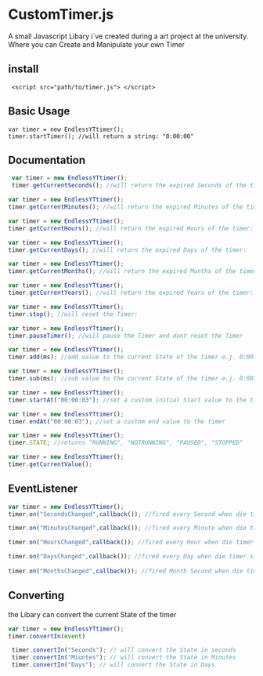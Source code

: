 # CustomTimer.js
A small Javascript Libary i´ve created during a art project at the university. Where you can Create and Manipulate your own Timer 

## install

```
 <script src="path/to/timer.js"> </script>
 ```
  ## Basic Usage 
  ```
  var timer = new EndlessYTtimer();
  timer.startTimer(); //will return a string: "0:00:00"
  ```
  
 ## Documentation
 
 ```javascript
  var timer = new EndlessYTtimer();
  timer.getCurrentSeconds(); //will return the expired Seconds of the timer:
  ```
  ```javascript
  var timer = new EndlessYTtimer();
  timer.getCurrentMinutes(); //will return the expired Minutes of the timer:
  ```
  ```javascript
  var timer = new EndlessYTtimer();
  timer.getCurrentHours(); //will return the expired Hours of the timer:
  ```
   ```javascript
  var timer = new EndlessYTtimer();
  timer.getCurrentDays(); //will return the expired Days of the timer:
  ```
  ```javascript
  var timer = new EndlessYTtimer();
  timer.getCurrentMonths(); //will return the expired Months of the timer:
  ```
   ```javascript
  var timer = new EndlessYTtimer();
  timer.getCurrentYears(); //will return the expired Years of the timer:
  ```
   ```javascript
  var timer = new EndlessYTtimer();
  timer.stop(); //will reset the Timer:
  ```
  ```javascript
  var timer = new EndlessYTtimer();
  timer.pauseTimer(); //will pause the Timer and dont reset the Timer
  ``` 
  ```javascript
  var timer = new EndlessYTtimer();
  timer.add(ms); //add value to the current State of the timer e.j. 0:00:05 + 5000 = 0:00:10 (value in milliseconds)
  ```
  ```javascript
  var timer = new EndlessYTtimer();
  timer.sub(ms); //sub value to the current State of the timer e.j. 0:00:05 - 5000 = 0:00:00 (value in milliseconds)
  ```
  ```javascript
  var timer = new EndlessYTtimer();
  timer.startAt("00:00:03"); //set a custom initial Start value to the timer
  ```
  ```javascript
  var timer = new EndlessYTtimer();
  timer.endAt("00:00:03"); //set a custom end value to the timer
  ```
  ```javascript
  var timer = new EndlessYTtimer();
  timer.STATE; //returns "RUNNING", "NOTRUNNING", "PAUSED", "STOPPED"
  ```
  
  ```javascript
  var timer = new EndlessYTtimer();
  timer.getCurrentValue(); 
  ```

  ## EventListener
  ```javascript
  var timer = new EndlessYTtimer();
  timer.on("SecondsChanged",callback()); //fired every Second when die timer state is running
  
  timer.on("MinutesChanged",callback()); //fired every Minute when die timer state is running
  
  timer.on("HoursChanged",callback()); //fired every Hour when die timer state is running
  
  timer.on("DaysChanged",callback()); //fired every Day when die timer state is running
   
  timer.on("MonthsChanged",callback()); //fired Month Second when die timer state is running
  ```
   ## Converting 
   the Libary can convert the current State of the timer 
   ```javascript
   var timer = new EndlessYTtimer();
   timer.convertIn(event)
   
    timer.convertIn("Seconds"); // will convert the State in seconds 
    timer.convertIn("Miuntes"); // will convert the State in Minutes 
    timer.convertIn("Days"); // will convert the State in Days 
   ```
   
   
  
  
  
